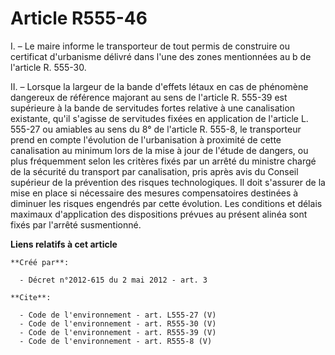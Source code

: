 # Article R555-46

I. – Le maire informe le transporteur de tout permis de construire ou certificat d'urbanisme délivré dans l'une des zones
mentionnées au b de l'article R. 555-30.

II. – Lorsque la largeur de la bande d'effets létaux en cas de phénomène dangereux de référence majorant au sens de l'article
R. 555-39 est supérieure à la bande de servitudes fortes relative à une canalisation existante, qu'il s'agisse de servitudes
fixées en application de l'article L. 555-27 ou amiables au sens du 8° de l'article R. 555-8, le transporteur prend en compte
l'évolution de l'urbanisation à proximité de cette canalisation au minimum lors de la mise à jour de l'étude de dangers, ou
plus fréquemment selon les critères fixés par un arrêté du ministre chargé de la sécurité du transport par canalisation, pris
après avis du Conseil supérieur de la prévention des risques technologiques. Il doit s'assurer de la mise en place si
nécessaire des mesures compensatoires destinées à diminuer les risques engendrés par cette évolution. Les conditions et
délais maximaux d'application des dispositions prévues au présent alinéa sont fixés par l'arrêté susmentionné.

**Liens relatifs à cet article**

	**Créé par**:

	  - Décret n°2012-615 du 2 mai 2012 - art. 3

	**Cite**:

	  - Code de l'environnement - art. L555-27 (V)
	  - Code de l'environnement - art. R555-30 (V)
	  - Code de l'environnement - art. R555-39 (V)
	  - Code de l'environnement - art. R555-8 (V)
